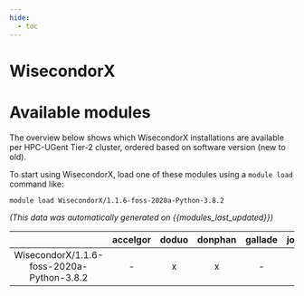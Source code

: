 ```yaml
---
hide:
  - toc
---
```


WisecondorX
===========

# Available modules


The overview below shows which WisecondorX installations are available per HPC-UGent Tier-2 cluster, ordered based on software version (new to old).

To start using WisecondorX, load one of these modules using a `module load` command like:

```shell
module load WisecondorX/1.1.6-foss-2020a-Python-3.8.2
```

*(This data was automatically generated on {{modules_last_updated}})*  

| |accelgor|doduo|donphan|gallade|joltik|shinx|skitty|
| :---: | :---: | :---: | :---: | :---: | :---: | :---: | :---: |
|WisecondorX/1.1.6-foss-2020a-Python-3.8.2|-|x|x|-|x|-|-|
